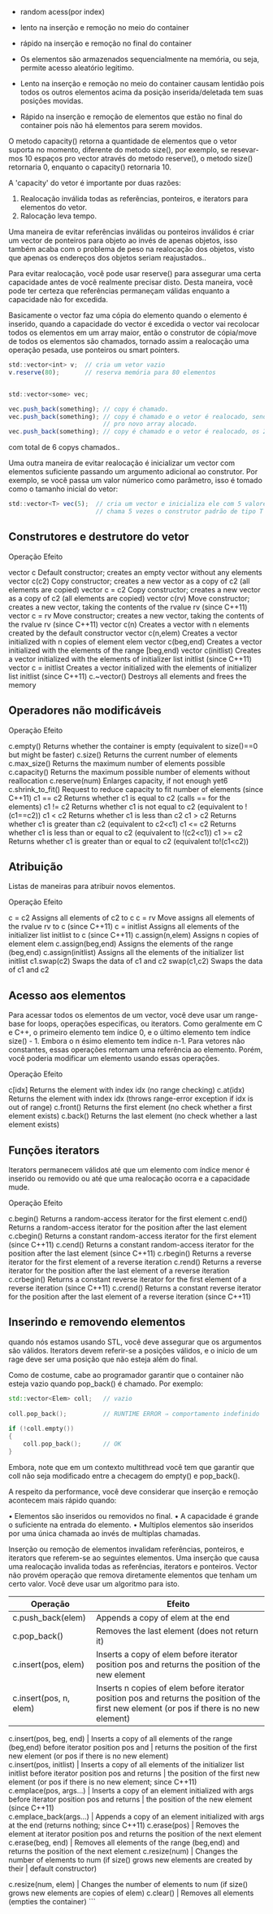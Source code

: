 
- random acess(por index)
- lento na inserção e remoção no meio do container
- rápido na inserção e remoção no final do container

- Os elementos são armazenados sequencialmente na memória, ou seja, permite acesso aleatório legitimo.

- Lento na inserção e remoção no meio do container causam lentidão pois todos os outros elementos acima da posição inserida/deletada
  tem suas posições movidas.
    
- Rápido na inserção e remoção de elementos que estão no final do container pois não há elementos para serem movidos.



O metodo capacity() retorna a quantidade de elementos que o vetor suporta no momento, diferente do metodo size(), por exemplo,
se resevar-mos 10 espaços pro vector através do metodo reserve(), o metodo size() retornaria 0, enquanto o capacity() retornaria 10.

A 'capacity' do vetor é importante por duas razões:

  1. Realocação inválida todas as referências, ponteiros, e iterators para elementos do vetor.
  2. Ralocação leva tempo.
  
  Uma maneira de evitar referências inválidas ou ponteiros inválidos é criar um vector de ponteiros para objeto ao invés
  de apenas objetos, isso também acaba com o problema de peso na realocação dos objetos, visto que apenas os endereços dos
  objetos seriam reajustados..
      
  Para evitar realocação, você pode usar reserve() para assegurar uma certa capacidade antes de você realmente precisar disto.
  Desta maneira, você pode ter certeza que referências permaneçam válidas enquanto a capacidade não for excedida.

  Basicamente o vector faz uma cópia do elemento quando o elemento é inserido, quando a capacidade do vector é excedida o vector
  vai recolocar todos os elementos em um array maior, então o construtor de cópia/move de todos os elementos são chamados, tornado
  assim a realocação uma operação pesada, use ponteiros ou smart pointers.
  
  ```js
  std::vector<int> v;  // cria um vetor vazio
  v.reserve(80);       // reserva memória para 80 elementos

  
  std::vector<some> vec;

  vec.push_back(something); // copy é chamado.
  vec.push_back(something); // copy é chamado e o vetor é realocado, sendo assim, o primeiro indice tem seu copy chamado novamente
                            // pro novo array alocado.
  vec.push_back(something); // copy é chamado e o vetor é realocado, os 2 primeiros indices tem seus copy chamados novamente..
  ```
  com total de 6 copys chamados..

 
      
  Uma outra maneira de evitar realocação é inicializar um vector com elementos suficiente passando um argumento adicional ao 
  construtor. Por exemplo, se você passa um valor númerico como parâmetro, isso é tomado como o tamanho inicial do vetor:

  ```js
  std::vector<T> vec(5);  // cria um vector e inicializa ele com 5 valores
                          // chama 5 vezes o construtor padrão de tipo T
  ```
 
  

## Construtores e destrutore do vetor
    
Operação                          Efeito

vector<Elem> c                    Default constructor; creates an empty vector without any elements
vector<Elem> c(c2)                Copy constructor; creates a new vector as a copy of c2 (all elements are copied)
vector<Elem> c = c2               Copy constructor; creates a new vector as a copy of c2 (all elements are copied)
vector<Elem> c(rv)                Move constructor; creates a new vector, taking the contents of the rvalue rv (since C++11)
vector<Elem> c = rv               Move constructor; creates a new vector, taking the contents of the rvalue rv (since C++11)
vector<Elem> c(n)                 Creates a vector with n elements created by the default constructor
vector<Elem> c(n,elem)            Creates a vector initialized with n copies of element elem
vector<Elem> c(beg,end)           Creates a vector initialized with the elements of the range [beg,end)
vector<Elem> c(initlist)          Creates a vector initialized with the elements of initializer list initlist (since C++11)
vector<Elem> c = initlist         Creates a vector initialized with the elements of initializer list initlist (since C++11)
c.~vector()                       Destroys all elements and frees the memory
 
                                                                                               
## Operadores não modificáveis
                                                                                               
Operação                          Efeito

c.empty()                         Returns whether the container is empty (equivalent to size()==0 but might be faster)
c.size()                          Returns the current number of elements
c.max_size()                      Returns the maximum number of elements possible
c.capacity()                      Returns the maximum possible number of elements without reallocation
c.reserve(num)                    Enlarges capacity, if not enough yet6
c.shrink_to_fit()                 Request to reduce capacity to fit number of elements (since C++11)
c1 == c2                          Returns whether c1 is equal to c2 (calls == for the elements)
c1 != c2                          Returns whether c1 is not equal to c2 (equivalent to !(c1==c2))
c1 < c2                           Returns whether c1 is less than c2
c1 > c2                           Returns whether c1 is greater than c2 (equivalent to c2<c1)
c1 <= c2                          Returns whether c1 is less than or equal to c2 (equivalent to !(c2<c1))
c1 >= c2                          Returns whether c1 is greater than or equal to c2 (equivalent to!(c1<c2))                                                                                             
             
                                                                                               
## Atribuição

Listas de maneiras para atribuir novos elementos.
                                                                                               
Operação                      Efeito

c = c2                        Assigns all elements of c2 to c
c = rv                        Move assigns all elements of the rvalue rv to c (since C++11)
c = initlist                  Assigns all elements of the initializer list initlist to c (since C++11)
c.assign(n,elem)              Assigns n copies of element elem
c.assign(beg,end)             Assigns the elements of the range (beg,end)
c.assign(initlist)            Assigns all the elements of the initializer list initlist
c1.swap(c2)                   Swaps the data of c1 and c2
swap(c1,c2)                   Swaps the data of c1 and c2                                                                                     


## Acesso aos elementos

Para acessar todos os elementos de um vector, você deve usar um range-base for loops, operações especificas, ou iterators.
Como geralmente em C e C++, o primeiro elemento tem índice 0, e o último elemento tem índice size() - 1. Embora o n ésimo
elemento tem índice n-1. Para vetores não constantes, essas operações retornam uma referência ao elemento. Porém, você poderia
modificar um elemento usando essas operações.
                                                                 
Operação              Efeito

c[idx]                Returns the element with index idx (no range checking)
c.at(idx)             Returns the element with index idx (throws range-error exception if idx is out of range)
c.front()             Returns the first element (no check whether a first element exists)
c.back()              Returns the last element (no check whether a last element exists)                                                    
                                                                 
## Funções iterators                                                          
                                                                 
Iterators permanecem válidos até que um elemento com índice menor é inserido ou removido ou até que uma realocação ocorra e a 
capacidade mude.
                                                                 
Operação                   Efeito

c.begin()                  Returns a random-access iterator for the first element
c.end()                    Returns a random-access iterator for the position after the last element
c.cbegin()                 Returns a constant random-access iterator for the first element (since C++11)
c.cend()                   Returns a constant random-access iterator for the position after the last element (since C++11)
c.rbegin()                 Returns a reverse iterator for the first element of a reverse iteration
c.rend()                   Returns a reverse iterator for the position after the last element of a reverse iteration
c.crbegin()                Returns a constant reverse iterator for the first element of a reverse iteration (since C++11)
c.crend()                  Returns a constant reverse iterator for the position after the last element of a reverse iteration 
                           (since C++11)                                                                                                                  
                                                                 
## Inserindo e removendo elementos                                                              
                                                                 
quando nós estamos usando STL, você deve assegurar que os argumentos são válidos. Iterators devem referir-se a posições válidos,
e o inicio de um rage deve ser uma posição que não esteja além do final.                                                        

Como de costume, cabe ao programador garantir que o container não esteja vazio quando pop_back() é chamado. Por exemplo:                                                              
    
```cpp                                                                 
std::vector<Elem> coll;   // vazio
                                                                 
coll.pop_back();          // RUNTIME ERROR ⇒ comportamento indefinido
                                                                 
if (!coll.empty()) 
{
    coll.pop_back();      // OK
}
```                                                                 

Embora, note que em um contexto multithread você tem que garantir que coll não seja modificado entre a checagem do empty() e
pop_back().

A respeito da performance, você deve considerar que inserção e remoção acontecem mais rápido quando:
                                                                 
• Elementos são inseridos ou removidos no final.
• A capacidade é grande o suficiente na entrada do elemento.
• Multiplos elementos são inseridos por uma única chamada ao invés de multiplas chamadas.

Inserção ou remoção de elementos invalidam referências, ponteiros, e iterators que referem-se ao seguintes elementos.
Uma inserção que causa uma realocação invalida todas as referências, iterators e ponteiros. Vector não provém operação
que remova diretamente elementos que tenham um certo valor. Você deve usar um algoritmo para isto.
      
Operação                 |        Efeito
-------------------------|----------------------------------------------------------------------------------------------------
c.push_back(elem)        |   Appends a copy of elem at the end
c.pop_back()             |   Removes the last element (does not return it)
c.insert(pos, elem)      |   Inserts a copy of elem before iterator position pos and returns the position of the new element
c.insert(pos, n, elem)   |   Inserts n copies of elem before iterator position pos and returns the position of the first new element                                  (or pos if there is no new element)

c.insert(pos, beg, end)  |   Inserts a copy of all elements of the range (beg,end) before iterator position pos and 
                         |   returns the position of the first new element (or pos if there is no new element)                                         
c.insert(pos, initlist)  |   Inserts a copy of all elements of the initializer list initlist before iterator position pos and returns                            |   the position of the first new element (or pos if there is no new element; since C++11)                                                                                      
c.emplace(pos, args...)  |   Inserts a copy of an element initialized with args before iterator position pos and returns
                         |   the position of the new element (since C++11)                                                                                  
c.emplace_back(args...)  |   Appends a copy of an element initialized with args at the end (returns nothing; since C++11)
c.erase(pos)             |   Removes the element at iterator position pos and returns the position of the next element
c.erase(beg, end)        |   Removes all elements of the range (beg,end) and returns the position of the next element
c.resize(num)            |   Changes the number of elements to num (if size() grows new elements are created by their 
                         |   default constructor)
                         
c.resize(num, elem)      |   Changes the number of elements to num (if size() grows new elements are copies of elem)
c.clear()                |   Removes all elements (empties the container)                                                 ```       
